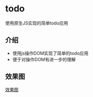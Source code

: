 # todo
使用原生JS实现的简单todo应用
## 介绍
+ 使用js操作DOM实现了简单的todo应用
+ 便于对操作DOM有进一步的理解
## 效果图
[效果图]("https://pic.ik87.cn/2019/02/15/rC9si0kA.png")
